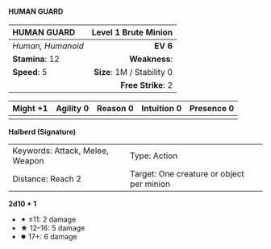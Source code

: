 #### HUMAN GUARD

| HUMAN GUARD       |   **Level 1 Brute Minion** |
| :---------------- | -------------------------: |
| *Human, Humanoid* |                   **EV 6** |
| **Stamina**: 12   |              **Weakness**: |
| **Speed**: 5      | **Size**: 1M / Stability 0 |
|                   |         **Free Strike**: 2 |

| **Might** +1 | **Agility** 0 | **Reason** 0 | **Intuition** 0 | **Presence** 0 |
| ------------ | ------------- | ------------ | --------------- | -------------- |
|              |               |              |                 |                |

**Halberd (Signature)**

|                                 |                                           |
| :------------------------------ | :---------------------------------------- |
| Keywords: Attack, Melee, Weapon | Type: Action                              |
| Distance: Reach 2               | Target: One creature or object per minion |

**2d10 + 1**

- ✦ ≤11: 2 damage
- ★ 12–16: 5 damage
- ✸ 17+: 6 damage
